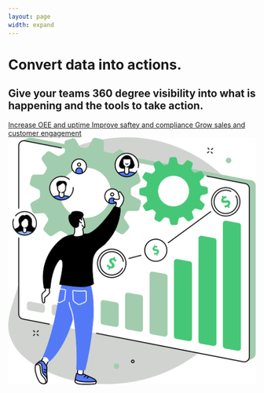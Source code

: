 ```yaml
---
layout: page
width: expand
---
```


<div class="uk-section">
        <div class="uk-container">
            <div class="uk-grid-match uk-child-width-1-2@m" uk-grid>
                <div class="uk-width-1-2@m uk-margin-auto uk-margin-auto-vertical">
                    <h1>Convert data into actions.</h1>
                    <h2 class="uk-margin-small-top uk-margin-medium-bottom">Give your teams 360 degree visibility into what is happening and the tools to take action.</h3>
                    <a class="uk-link-heading uk-margin-medium-top uk-margin-medium-bottom" uk-icon="icon:  chevron-double-right" href="#">Increase OEE and uptime </a>
                    <a class="uk-link-heading uk-margin-medium-top uk-margin-medium-bottom" uk-icon="icon:  chevron-double-right" href="#">Improve saftey and compliance </a>
                    <a class="uk-link-heading uk-margin-medium-top uk-margin-medium-bottom" uk-icon="icon:  chevron-double-right" href="#">Grow sales and customer engagement </a>    
                </div>
                <div>
                    <img src="/uploads/zira_frontpage_image.svg">
                </div>
            </div>
        </div>
</div>
